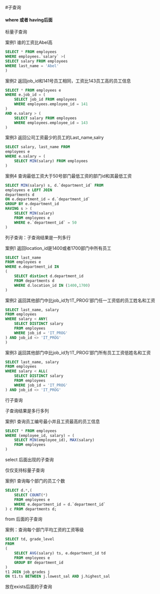 #子查询

#### where 或者 having后面

标量子查询

案例1 谁的工资比Abel高
```sql
SELECT * FROM employees
WHERE employees.`salary` >(
SELECT salary FROM employees
WHERE last_name = 'Abel'
)
```

案例2 返回job_id和141号员工相同，工资比143员工高的员工信息
```sql
SELECT * FROM employees e
WHERE e.job_id = (
	SELECT job_id FROM employees
	WHERE employees.employee_id = 141
)
AND e.salary > (
	SELECT salary FROM employees
	WHERE employees.employee_id = 143
)
```
案例3 返回公司工资最少的员工的Last_name,salry
```sql
SELECT salary, last_name FROM
employees e
WHERE e.salary = (
	SELECT MIN(salary) FROM employees
)
```

案例4 查询最低工资大于50号部门最低工资的部门id和其最低工资
```sql
SELECT MIN(salary) s, d.`department_id` FROM
employees e LEFT JOIN
departments d
ON e.department_id = d.`department_id`
GROUP BY e.department_id
HAVING s > (
	SELECT MIN(salary)
	FROM employees e
	WHERE e.`department_id` = 50
)
```

列子查询：子查询结果是一列多行

案例1 返回location_id是1400或者1700部门中所有员工

```sql
SELECT last_name
FROM employees e
WHERE e.department_id IN
(
	SELECT distinct d.department_id
	FROM departments d
	WHERE d.location_id IN (1400,1700)
)
```

案例2 返回其他部门中比job_id为‘IT_PROG’部门任一工资低的员工姓名和工资

```sql
SELECT last_name, salary
FROM employees
WHERE salary < ANY(
	SELECT DISTINCT salary
	FROM employees
	WHERE job_id = 'IT_PROG'
) AND job_id <> 'IT_PROG'
)
```
案例3 返回其他部门中比job_id为‘IT_PROG’部门所有员工工资低姓名和工资

```sql
SELECT last_name, salary
FROM employees
WHERE salary < ALL(
	SELECT DISTINCT salary
	FROM employees
	WHERE job_id = 'IT_PROG'
) AND job_id <> 'IT_PROG'
```

行子查询

子查询结果是多行多列

案例1 查询员工编号最小并且工资最高的员工信息
```sql
SELECT * FROM employees
WHERE (employee_id, salary) = (
	SELECT MIN(employee_id), MAX(salary)
	FROM employees
)
```

select 后面出现的子查询

仅仅支持标量子查询

案例1 查询每个部门的员工个数
```sql
SELECT d.*,(
	SELECT COUNT(*)
	FROM employees e
	WHERE e.department_id = d.`department_id`
) c FROM departments d;
```


from 后面的子查询

案例：查询每个部门平均工资的工资等级
```sql
SELECT td, grade_level
FROM
(
	SELECT AVG(salary) ts, e.department_id td
	FROM employees e
	GROUP BY department_id
)
t1 JOIN job_grades j
ON t1.ts BETWEEN j.lowest_sal AND j.highest_sal
```

放在exists后面的子查询
